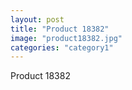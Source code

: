 ```yaml
---
layout: post
title: "Product 18382"
image: "product18382.jpg"
categories: "category1"
---
```

Product 18382
